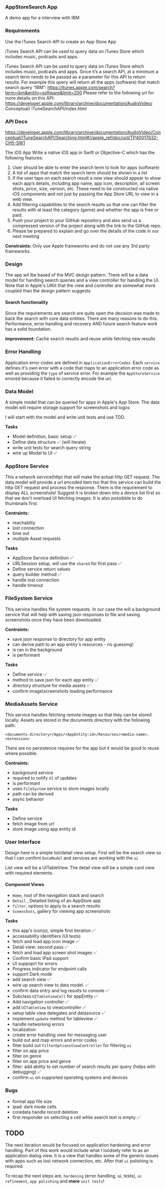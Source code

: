 ### AppStoreSearch App
A demo app for a interview with IBM



### Requirements
Use the iTunes Search API to create an App Store App

iTunes Search API can be used to query data on iTunes Store which includes music, podcasts and apps. 

iTunes Search API can be used to query data on iTunes Store which includes music, podcasts and apps. Since it’s a search API, at a minimum a search term needs to be passed as a parameter for this API to return results.
For example this query will return all the apps (software) that match search query “IBM”: https://itunes.apple.com/search?term=ibm&entity=software&limit=200
Please refer to the following url for more details on this API: https://developer.apple.com/library/archive/documentation/AudioVideo/ Conceptual/ iTuneSearchAPI/index.html

### API Docs
https://developer.apple.com/library/archive/documentation/AudioVideo/Conceptual/iTuneSearchAPI/Searching.html#//apple_ref/doc/uid/TP40017632-CH5-SW1


The iOS App
Write a native iOS app in Swift or Objective-C which has the following features:
1. User should be able to enter the search term to look for apps (software)
2. A list of apps that match the search term should be shown in a list
3. If the user taps on each search result a new view should appear to show
each app’s details, including app name, app icon, description, all screen shots, price, size, version, etc. These need to be constructed via native iOS components and not just by passing the App Store URL to view in a web view.
4. Add filtering capabilities to the search results so that one can filter the results with at least the category (genre) and whether the app is free or paid.
5. Push your project to your GitHub repository and also send us a compressed version of the project along with the link to the GitHub repo.
6. Please be prepared to explain and go over the details of the code in our next meeting

**Constraints:** Only use Apple frameworks and do not use any 3rd party frameworks.




### Design
The app wil lbe based of the MVC design pattern. There will be a data model for handling search queries and a view controller for handling the UI. Note that in Apple's UIKit that the view and controller are somewhat more coupled than the design pattern suggests.

#### Search functionality
Since the requirements are search are quite open the decision was made to back the search with core data entities. There are many reasons to do this. Performance, error handling and recovery AND future search feature work has a solid foundation.

**improvement:** Cache search results and reuse while fetching new results



### Error Handling
Application error codes are defined in `ApplicationErrorCodes`. Each `service` defines it's own error with a code that maps to an application error code as well as providing the `type` of service error. For example the `AppStoreService` errored because it failed to correctly encode the url.

### Data Model
A simple model that can be queried for apps in Apple's App Store. The data model will require storage support for screenshots and logos

I will start with the model and write unit tests and use TDD.


**Tasks**
- Model definition, basic setup ✅
- Define data structure ✅ (will iterate)
- write unit tests for search query string 
- wire up Model to UI ✅
 


### AppStore Service
This a network service(http) that will make the actual http GET request. The data model will provide a url encoded item tso that this service can build the http GET request and process the response. There is the requirement to display ALL screenshots! Suggest it is broken down into a device list first so that we don't overload UI fetching images. It is also possibble to do thumbnails first.

**Contraints:**
- reachablity
- lost connection
- time out
- multiple Asset requests


**Tasks**
- AppStore Service definition ✅
- URLSession setup, will use the `shared` for first pass ✅
- Define service return values
- query builder method ✅
- handle lost connection
- handle timeout


### FileSystem Service
This service handles file system requests. In our case the will a background service that will help with saving json responses to file and saving screenshots once they have been downloaded. 

**Contraints:**
- save json response to  directory for app entity
- can derive path to an app entity's resources - no guessing!
- is ran in the background 
- is performant 

**Tasks**
- Define service ✅
- method to save json for each app entity ✅
- directory structure for media assets ✅
- confirm image\screenshots loading performance


### MediaAssets Service
This service handles fetching remote images so that they can be stored locally. Assets are stored in the documents directory with the following path:

```<documents-directory>/Apps/<AppEntity:id>/Resourses/<media-name>.<extension>```

There are no persistence requires for the app but it would be good to reuse where possible.

**Contraints:**
- background service
- required to notify `UI` of updates
- is performant
- uses `FileSystem` service to store images locally
- path can be derived 
- async behavior 

**Tasks**
- Define service 
- fetch image from url 
- store image using app entity id


### User Interface
Design here is a simple list/detail view setup. First will be the search view so that I can confirm `DataModel` and services are working with the `ui`

List view will be a UITableView. The detail view will be a simple card view with required elements.

#### Component Views
- `Home`, root of the navigation stack and search
- `Detail` , Detailed listing of an AppStore app 
- `filter`, options to apply to a search results
- `Sceenshots`, gallery for viewing app screenshots


**Tasks**
- this app's icon(s), simple first iteration ✅
- accessability identifiers (UI tests)
- fetch and load app icon image ✅
- Detail view: second pass ✅
- fetch and load app screen shot images ✅
- Confirm basic iPad support
- UI suppoprt for errors
- Progress indicator for endpoint calls
- support Dark mode
- add search view ✅
- wire up search view to data model. ✅
- confirm data entry and log results to console ✅
- Subclass `UITableViewCell` for appEntity ✅
- Add navigation controller ✅
- add `UITableView` to viewcontroller ✅
- setup table view  delegates and datasource ✅
- implement `update` method for tableview ✅
- handle networking errors 
- localization
- create error handling view for messaging user
- build out and map errors and error codes
- filter build out `FilterOptionsViewController` for filtering `ui`
- filter on app price
- filter on genre
- filter on app price and genre
- filter: add ability to set number of search results per query (helps with debugging) ✅
- confirm `ui` on supported operating systems and devices


### Bugs

- format app file size
- ipad: dark mode cells
- coredata handle record deletion
- first responder on selecting a cell while search text is empty ✅


## TODO
The next iteration would be focused on application hardening and error handling. Part of this work would include what I loodsely refer to as an application dialog view. It is a view that handles some of the generic issues with apps such as lost network connection, etc. After that `ui` polishing is required.


To recap the next steps are, `hardening` (error handling, ui, tests), `ui refinement`, `app polishing` and **more** `unit tests`!  


